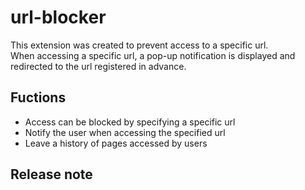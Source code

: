# url-blocker

This extension was created to prevent access to a specific url.   
When accessing a specific url, a pop-up notification is displayed and redirected to the url registered in advance.   

## Fuctions   

- Access can be blocked by specifying a specific url
- Notify the user when accessing the specified url
- Leave a history of pages accessed by users   


## Release note   
